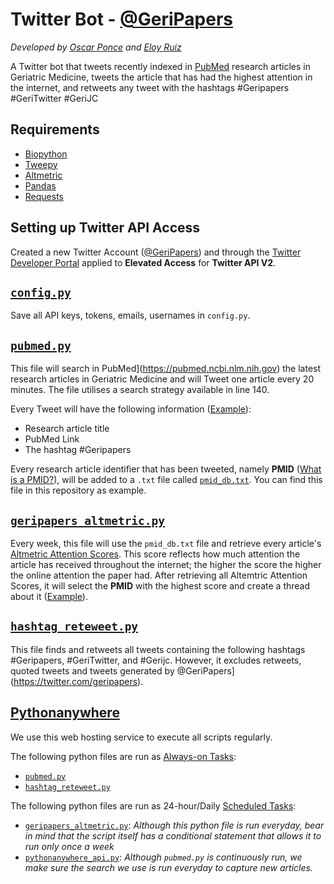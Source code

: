 # Twitter Bot - [@GeriPapers](https://twitter.com/geripapers) 
_Developed by [Oscar Ponce](https://twitter.com/PonceOJ) and [Eloy Ruiz](https://twitter.com/RuizEF)_


A Twitter bot that tweets recently indexed in [PubMed](https://pubmed.ncbi.nlm.nih.gov) research articles in Geriatric Medicine, tweets the article that has had the highest attention in the internet, and retweets any tweet with the hashtags #Geripapers #GeriTwitter #GeriJC

## Requirements
- [Biopython](https://biopython.org)
- [Tweepy](https://www.tweepy.org)
- [Altmetric](https://pypi.org/project/altmetric/)
- [Pandas](https://pandas.pydata.org)
- [Requests](https://pypi.org/project/requests/)


  
## Setting up Twitter API Access
Created a new Twitter Account ([@GeriPapers](https://twitter.com/geripapers)) and through the [Twitter Developer Portal](https://developer.twitter.com/) applied to **Elevated Access** for **Twitter API V2**.

## [```config.py```](https://github.com/ponceoscarj/geripapers/blob/main/config.py)
Save all API keys, tokens, emails, usernames in ```config.py```.


## [```pubmed.py```](https://github.com/ponceoscarj/geripapers/blob/main/pubmed.py)
This file will search in PubMed](https://pubmed.ncbi.nlm.nih.gov) the latest research articles in Geriatric Medicine and will Tweet one article every 20 minutes. The file utilises a search strategy available in line 140. 

Every Tweet will have the following information ([Example](https://twitter.com/geripapers/status/1571766417753513987?s=20&t=WD5EIugTsibiIV21UT4Jtg)):
- Research article title 
- PubMed Link
- The hashtag #Geripapers

Every research article identifier that has been tweeted, namely **PMID** ([What is a PMID?](https://uwyo.libanswers.com/faq/176930)), will be added to a ```.txt``` file called [```pmid_db.txt```](https://github.com/ponceoscarj/geripapers/blob/main/pmid_db.txt). You can find this file in this repository as example.


## [```geripapers_altmetric.py```](https://github.com/ponceoscarj/geripapers/blob/main/geripapers_altmetric.py)
Every week, this file will use the ```pmid_db.txt``` file and retrieve every article's [Altmetric Attention Scores](https://www.altmetric.com/about-altmetrics/what-are-altmetrics/). This score reflects how much attention the article has received throughout the internet; the higher the score the higher the online attention the paper had. After retrieving all Altemtric Attention Scores, it will select the **PMID** with the highest score and create a thread about it ([Example](https://twitter.com/geripapers/status/1571382608289992704?s=20&t=WD5EIugTsibiIV21UT4Jtg)).


## [```hashtag_reteweet.py```](https://github.com/ponceoscarj/geripapers/blob/main/hashtag_reteweet.py)
This file finds and retweets all tweets containing the following hashtags #Geripapers, #GeriTwitter, and #Gerijc. However, it excludes retweets, quoted tweets and tweets generated by @GeriPapers](https://twitter.com/geripapers). 


## [Pythonanywhere](https://www.pythonanywhere.com/)
We use this web hosting service to execute all scripts regularly. 

The following python files are run as [Always-on Tasks](https://help.pythonanywhere.com/pages/AlwaysOnTasks/):
- [```pubmed.py```](https://github.com/ponceoscarj/geripapers/blob/main/pubmed.py)
- [```hashtag_reteweet.py```](https://github.com/ponceoscarj/geripapers/blob/main/hashtag_reteweet.py)

The following python files are run as 24-hour/Daily [Scheduled Tasks](https://help.pythonanywhere.com/pages/ScheduledTasks/):
- [```geripapers_altmetric.py```](https://github.com/ponceoscarj/geripapers/blob/main/geripapers_altmetric.py): _Although this python file is run everyday, bear in mind that the script itself has a conditional statement that allows it to run only once a week_
- [```pythonanywhere_api.py```](https://github.com/ponceoscarj/geripapers/blob/main/pythonanywhere_api.py): _Although ```pubmed.py``` is continuously run, we make sure the search we use is run everyday to capture new articles._

